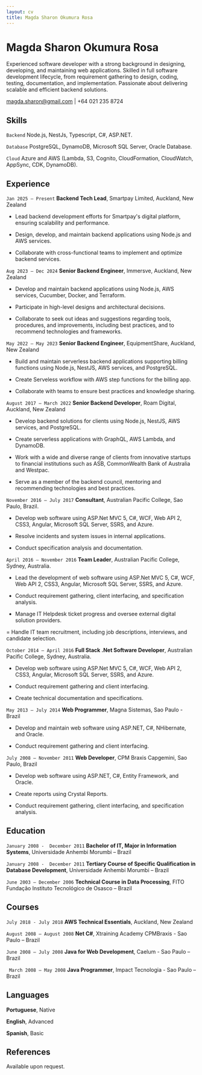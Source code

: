 ```yaml
---
layout: cv
title: Magda Sharon Okumura Rosa
---
```

# Magda Sharon Okumura Rosa
Experienced software developer with a strong background in designing, developing, and maintaining web applications. Skilled in full software development lifecycle, from requirement gathering to design, coding, testing, documentation, and implementation. Passionate about delivering scalable and efficient backend solutions.

<div id="webaddress">
<a href="magda.sharon@gmail.com">magda.sharon@gmail.com</a>
| +64 021 235 8724
</div>

## Skills

`Backend`
Node.js, NestJs, Typescript, C#, ASP.NET.

`Database`
PostgreSQL, DynamoDB, Microsoft SQL Server, Oracle Database.

`Cloud`
Azure and AWS (Lambda, S3, Cognito, CloudFormation, CloudWatch, AppSync, CDK, DynamoDB).

## Experience

`Jan 2025 – Present`
__Backend Tech Lead__, Smartpay Limited, Auckland, New Zealand

- Lead backend development efforts for Smartpay's digital platform, ensuring scalability and performance.

- Design, develop, and maintain backend applications using Node.js and AWS services.

- Collaborate with cross-functional teams to implement and optimize backend services.

`Aug 2023 – Dec 2024`
__Senior Backend Engineer__, Immersve, Auckland, New Zealand

- Develop and maintain backend applications using Node.js, AWS services, Cucumber, Docker, and Terraform.
  
- Participate in high-level designs and architectural decisions.

- Collaborate to seek out ideas and suggestions regarding tools, procedures, and improvements, including best practices, and to recommend technologies and frameworks.

`May 2022 – May 2023`
__Senior Backend Engineer__, EquipmentShare, Auckland, New Zealand

- Build and maintain serverless backend applications supporting billing functions using Node.js, NestJS, AWS services, and PostgreSQL.

- Create Serveless workflow with AWS step functions for the billing app.

- Collaborate with teams to ensure best practices and knowledge sharing.


`August 2017 – March 2022`
__Senior Backend Developer__, Roam Digital, Auckland, New Zealand

- Develop backend solutions for clients using Node.js, NestJS, AWS services, and PostgreSQL.

- Create serverless applications with GraphQL, AWS Lambda, and DynamoDB.
  
- Work with a wide and diverse range of clients from innovative startups to financial institutions such as ASB, CommonWealth Bank of Australia and Westpac.

- Serve as a member of the backend council, mentoring and recommending technologies and best practices.


`November 2016 – July 2017`
__Consultant__, Australian Pacific College, Sao Paulo, Brazil.

- Develop web software using ASP.Net MVC 5, C#, WCF, Web API 2, CSS3, Angular, Microsoft SQL Server, SSRS, and Azure.

- Resolve incidents and system issues in internal applications.

- Conduct specification analysis and documentation.


`April 2016 – November 2016`
__Team Leader__, Australian Pacific College, Sydney, Australia.

- Lead the development of web software using ASP.Net MVC 5, C#, WCF, Web API 2, CSS3, Angular, Microsoft SQL Server, SSRS, and Azure.

- Conduct requirement gathering, client interfacing, and specification analysis.

- Manage IT Helpdesk ticket progress and oversee external digital solution providers.

= Handle IT team recruitment, including job descriptions, interviews, and candidate selection.



`October 2014 – April 2016`
__Full Stack .Net Software Developer__, Australian Pacific College, Sydney, Australia.

- Develop web software using ASP.Net MVC 5, C#, WCF, Web API 2, CSS3, Angular, Microsoft SQL Server, SSRS, and Azure.

- Conduct requirement gathering and client interfacing.

- Create technical documentation and specifications.



`May 2013 – July 2014`
__Web Programmer__, Magna Sistemas, Sao Paulo - Brazil

- Develop and maintain web software using ASP.NET, C#, NHibernate, and Oracle.

- Conduct requirement gathering and client interfacing.



`July 2008 – November 2011`
__Web Developer__, CPM Braxis Capgemini, Sao Paulo, Brazil

- Develop web software using ASP.NET, C#, Entity Framework, and Oracle.

- Create reports using Crystal Reports.

- Conduct requirement gathering, client interfacing, and specification analysis.



## Education

`January 2008 -  December 2011`
__Bachelor of IT, Major in Information Systems__, Universidade Anhembi Morumbi – Brazil

`January 2008 -  December 2011`
__Tertiary Course of Specific Qualification in Database Development__, Universidade Anhembi Morumbi – Brazil

`June 2003 – December 2006`
__Technical Course in Data Processing__, FITO Fundação Instituto Tecnológico de Osasco  – Brazil



## Courses

`July 2018 - July 2018`
__AWS Technical Essentials__, Auckland, New Zealand

`August 2008 – August 2008`
__Net C#__, Xtraining Academy CPMBraxis - Sao Paulo  – Brazil

`June 2008 – July 2008`
__Java for Web Development__, Caelum - Sao Paulo  – Brazil

` March 2008 – May 2008`
__Java Programmer__, Impact Tecnologia - Sao Paulo  – Brazil



## Languages

__Portuguese__, Native

__English__, Advanced

__Spanish__, Basic



## References
Available upon request.


<!-- ### Footer

Last updated: Jun 2021 -->


